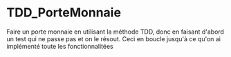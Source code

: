 # TDD_PorteMonnaie

Faire un porte monnaie en utilisant la méthode TDD, donc en faisant d'abord un test qui ne passe pas et on le résout. Ceci en boucle jusqu'à ce qu'on ai implémenté toute les fonctionnalitées
